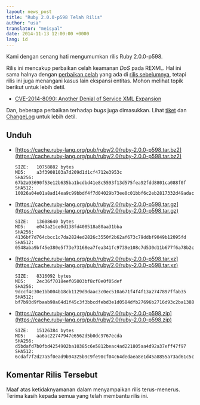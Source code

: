 ```yaml
---
layout: news_post
title: "Ruby 2.0.0-p598 Telah Rilis"
author: "usa"
translator: "meisyal"
date: 2014-11-13 12:00:00 +0000
lang: id
---
```


Kami dengan senang hati mengumumkan rilis Ruby 2.0.0-p598.

Rilis ini mencakup perbaikan celah keamanan *DoS* pada REXML.
Hal ini sama halnya dengan
[perbaikan celah](https://www.ruby-lang.org/en/news/2014/10/27/rexml-dos-cve-2014-8080/)
yang ada di [rilis sebelumnya](https://www.ruby-lang.org/en/news/2014/10/27/ruby-2-0-0-p594-is-released/),
tetapi rilis ini juga menangani kasus lain ekspansi entitas.
Mohon melihat topik berikut untuk lebih detil.

* [CVE-2014-8090: Another Denial of Service XML Expansion](https://www.ruby-lang.org/en/news/2014/11/13/rexml-dos-cve-2014-8090/)

Dan, beberapa perbaikan terhadap *bugs* juga dimasukkan.
Lihat [tiket](https://bugs.ruby-lang.org/projects/ruby-200/issues?set_filter=1&amp;status_id=5)
dan [ChangeLog](http://svn.ruby-lang.org/repos/ruby/tags/v2_0_0_598/ChangeLog)
untuk lebih detil.

## Unduh

* [https://cache.ruby-lang.org/pub/ruby/2.0/ruby-2.0.0-p598.tar.bz2](https://cache.ruby-lang.org/pub/ruby/2.0/ruby-2.0.0-p598.tar.bz2)

      SIZE:   10758882 bytes
      MD5:    a3f3908103a7d209d1d1cf4712e3953c
      SHA256: 67b2a93690f53e12b635ba1bcdbd41e8c5593f13d575fea92fdd8801ca088f0f
      SHA512: 10026a04e01a8ad14ea9c99bbdf4f7d04029b73ee0c01bbf6c2eb2817332d49adacf127b646693b67b5dd7010eaf3b696b23b6335cc0f7ee5a6b56dbba0f6f82

* [https://cache.ruby-lang.org/pub/ruby/2.0/ruby-2.0.0-p598.tar.gz](https://cache.ruby-lang.org/pub/ruby/2.0/ruby-2.0.0-p598.tar.gz)

      SIZE:   13608640 bytes
      MD5:    e043a21ce0d138fd408518a80aa31bba
      SHA256: 4136bf7d764cbcc1c7da2824ed2826c3550f2b62af673c79ddbf9049b12095fd
      SHA512: 0548aba9bf45e380e5f73e73168ea7fea341fc9739e108c7d530d11b677f6a78b2c4e29062d16a73b4286acaa2333ed20cb34e16b65b5b6898da66661f1717da

* [https://cache.ruby-lang.org/pub/ruby/2.0/ruby-2.0.0-p598.tar.xz](https://cache.ruby-lang.org/pub/ruby/2.0/ruby-2.0.0-p598.tar.xz)

      SIZE:   8316092 bytes
      MD5:    2ec36f7018eef05003bf8cf0e0f05def
      SHA256: 9dccf4c30e1bb004b18cb1129d9daac3c0ec510a671f4f4f13a2747897ffab35
      SHA512: bf7b93d9fbaab98a64d1f45c3f3bbcdfebd3e1d0584dfb27696b2716d93c2ba13881e1edaef6d3eccd769ac2e21d6157024c902f3d891951a20b972c1942ef99

* [https://cache.ruby-lang.org/pub/ruby/2.0/ruby-2.0.0-p598.zip](https://cache.ruby-lang.org/pub/ruby/2.0/ruby-2.0.0-p598.zip)

      SIZE:   15126384 bytes
      MD5:    aa6ac22747947e6562d5b0dc9767ecda
      SHA256: d5bdafd7b0fbd4254902ba10385c6e5812beac4ad221805aa4d92a37eff47f97
      SHA512: 6cdaf7f2d27a5f0ead9b94325b9c9fe90cf04c64dedaea8e1d45a8855a73ad61c5c72f1fda835eab73693c25c15a74c7e4e639ed5c18a9433dd79e398600b3ea

## Komentar Rilis Tersebut

Maaf atas ketidaknyamanan dalam menyampaikan rilis terus-menerus.
Terima kasih kepada semua yang telah membantu rilis ini.
